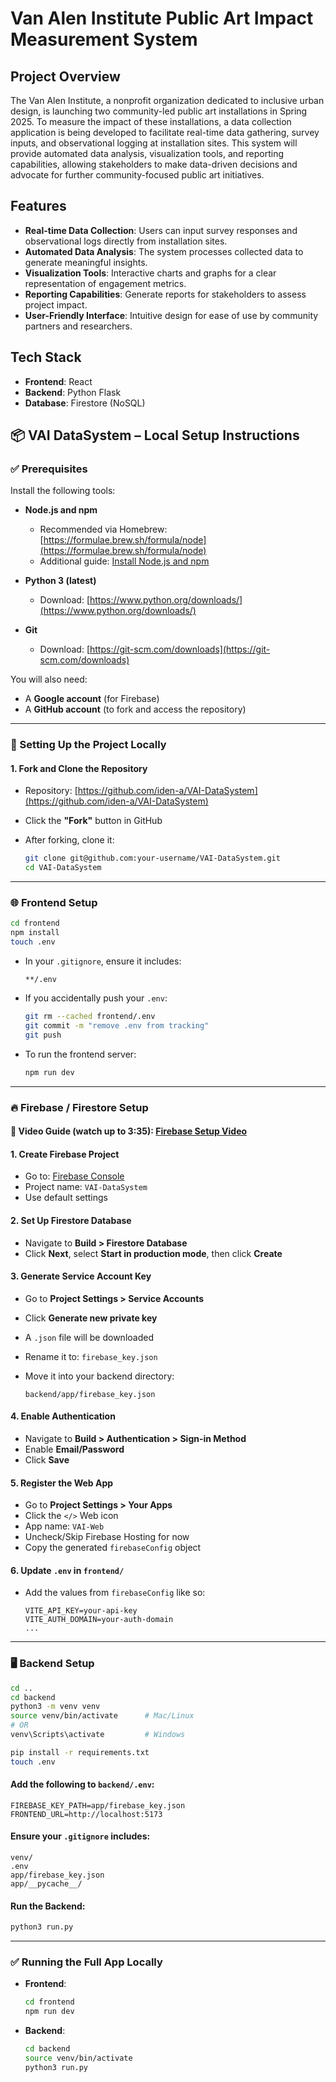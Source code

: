 # Van Alen Institute Public Art Impact Measurement System

## Project Overview
The Van Alen Institute, a nonprofit organization dedicated to inclusive urban design, is launching two community-led public art installations in Spring 2025. To measure the impact of these installations, a data collection application is being developed to facilitate real-time data gathering, survey inputs, and observational logging at installation sites. This system will provide automated data analysis, visualization tools, and reporting capabilities, allowing stakeholders to make data-driven decisions and advocate for further community-focused public art initiatives.

## Features
- **Real-time Data Collection**: Users can input survey responses and observational logs directly from installation sites.
- **Automated Data Analysis**: The system processes collected data to generate meaningful insights.
- **Visualization Tools**: Interactive charts and graphs for a clear representation of engagement metrics.
- **Reporting Capabilities**: Generate reports for stakeholders to assess project impact.
- **User-Friendly Interface**: Intuitive design for ease of use by community partners and researchers.

## Tech Stack
- **Frontend**: React
- **Backend**: Python Flask
- **Database**: Firestore (NoSQL)

## 📦 VAI DataSystem – Local Setup Instructions

### ✅ Prerequisites

Install the following tools:

* **Node.js and npm**

  * Recommended via Homebrew: [https://formulae.brew.sh/formula/node](https://formulae.brew.sh/formula/node)
  * Additional guide: [Install Node.js and npm](https://docs.npmjs.com/downloading-and-installing-node-js-and-npm)

* **Python 3 (latest)**

  * Download: [https://www.python.org/downloads/](https://www.python.org/downloads/)

* **Git**

  * Download: [https://git-scm.com/downloads](https://git-scm.com/downloads)

You will also need:

* A **Google account** (for Firebase)
* A **GitHub account** (to fork and access the repository)

---

### 📁 Setting Up the Project Locally

#### 1. Fork and Clone the Repository

* Repository: [https://github.com/iden-a/VAI-DataSystem](https://github.com/iden-a/VAI-DataSystem)
* Click the **"Fork"** button in GitHub
* After forking, clone it:

  ```bash
  git clone git@github.com:your-username/VAI-DataSystem.git
  cd VAI-DataSystem
  ```

---

### 🌐 Frontend Setup

```bash
cd frontend
npm install
touch .env
```

* In your `.gitignore`, ensure it includes:

  ```
  **/.env
  ```

* If you accidentally push your `.env`:

  ```bash
  git rm --cached frontend/.env
  git commit -m "remove .env from tracking"
  git push
  ```

* To run the frontend server:

  ```bash
  npm run dev
  ```

---

### 🔥 Firebase / Firestore Setup

#### 🔧 Video Guide (watch up to 3:35): [Firebase Setup Video](#)

#### 1. Create Firebase Project

* Go to: [Firebase Console](https://console.firebase.google.com)
* Project name: `VAI-DataSystem`
* Use default settings

#### 2. Set Up Firestore Database

* Navigate to **Build > Firestore Database**
* Click **Next**, select **Start in production mode**, then click **Create**

#### 3. Generate Service Account Key

* Go to **Project Settings > Service Accounts**
* Click **Generate new private key**
* A `.json` file will be downloaded
* Rename it to: `firebase_key.json`
* Move it into your backend directory:

  ```
  backend/app/firebase_key.json
  ```

#### 4. Enable Authentication

* Navigate to **Build > Authentication > Sign-in Method**
* Enable **Email/Password**
* Click **Save**

#### 5. Register the Web App

* Go to **Project Settings > Your Apps**
* Click the `</>` Web icon
* App name: `VAI-Web`
* Uncheck/Skip Firebase Hosting for now
* Copy the generated `firebaseConfig` object

#### 6. Update `.env` in `frontend/`

* Add the values from `firebaseConfig` like so:

  ```
  VITE_API_KEY=your-api-key
  VITE_AUTH_DOMAIN=your-auth-domain
  ...
  ```

---

### 🖥️ Backend Setup

```bash
cd ..
cd backend
python3 -m venv venv
source venv/bin/activate      # Mac/Linux
# OR
venv\Scripts\activate         # Windows

pip install -r requirements.txt
touch .env
```

#### Add the following to `backend/.env`:

```
FIREBASE_KEY_PATH=app/firebase_key.json
FRONTEND_URL=http://localhost:5173
```

#### Ensure your `.gitignore` includes:

```
venv/
.env
app/firebase_key.json
app/__pycache__/
```

#### Run the Backend:

```bash
python3 run.py
```

---

### ✅ Running the Full App Locally

* **Frontend**:

  ```bash
  cd frontend
  npm run dev
  ```

* **Backend**:

  ```bash
  cd backend
  source venv/bin/activate
  python3 run.py
  ```

